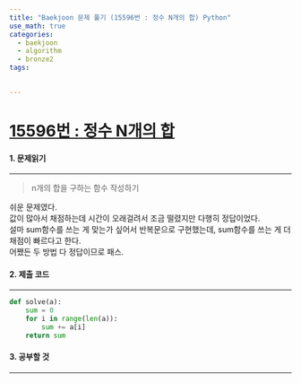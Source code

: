 ```yaml
---
title: "Baekjoon 문제 풀기 (15596번 : 정수 N개의 합) Python"
use_math: true
categories:
  - baekjoon
  - algorithm
  - bronze2
tags:
  

---
```



# [15596번 : 정수 N개의 합](https://www.acmicpc.net/problem/15596)



#### 1. 문제읽기
---

> n개의 합을 구하는 함수 작성하기  

쉬운 문제였다.  
값이 많아서 채점하는데 시간이 오래걸려서 조금 떨렸지만 다행히 정답이었다.  
설마 sum함수를 쓰는 게 맞는가 싶어서 반복문으로 구현했는데, sum함수를 쓰는 게 더 채점이 빠르다고 한다.  
어쨌든 두 방법 다 정답이므로 패스.  



#### 2. 제출 코드 
---

```python
def solve(a):
    sum = 0
    for i in range(len(a)):
        sum += a[i]
    return sum
```





#### 3. 공부할 것
---

